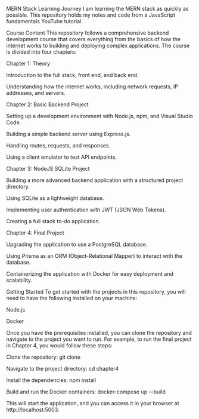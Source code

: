 MERN Stack Learning Journey
I am learning the MERN stack as quickly as possible. This repository holds my notes and code from a JavaScript fundamentals YouTube tutorial.

Course Content
This repository follows a comprehensive backend development course that covers everything from the basics of how the internet works to building and deploying complex applications. The course is divided into four chapters:

Chapter 1: Theory

Introduction to the full stack, front end, and back end.

Understanding how the internet works, including network requests, IP addresses, and servers.

Chapter 2: Basic Backend Project

Setting up a development environment with Node.js, npm, and Visual Studio Code.

Building a simple backend server using Express.js.

Handling routes, requests, and responses.

Using a client emulator to test API endpoints.

Chapter 3: NodeJS SQLite Project

Building a more advanced backend application with a structured project directory.

Using SQLite as a lightweight database.

Implementing user authentication with JWT (JSON Web Tokens).

Creating a full stack to-do application.

Chapter 4: Final Project

Upgrading the application to use a PostgreSQL database.

Using Prisma as an ORM (Object-Relational Mapper) to interact with the database.

Containerizing the application with Docker for easy deployment and scalability.

Getting Started
To get started with the projects in this repository, you will need to have the following installed on your machine:

Node.js

Docker

Once you have the prerequisites installed, you can clone the repository and navigate to the project you want to run. For example, to run the final project in Chapter 4, you would follow these steps:

Clone the repository:
git clone <repository-url>

Navigate to the project directory:
cd chapter4

Install the dependencies:
npm install

Build and run the Docker containers:
docker-compose up --build

This will start the application, and you can access it in your browser at http://localhost:5003.
